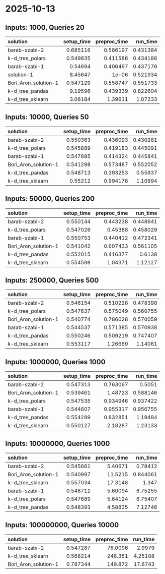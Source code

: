 # 2025-10-13

## Inputs: 1000, Queries 20

| solution             |   setup_time |   preproc_time |   run_time |
|:---------------------|-------------:|---------------:|-----------:|
| barab-szabi-2        |     0.685116 |       0.586197 |   0.431384 |
| k-d_tree_polars      |     0.549835 |       0.411586 |   0.434186 |
| barab-szabi-1        |     0.54694  |       0.406497 |   0.437176 |
| solution-1           |     8.45647  |       1e-06    |   0.521934 |
| Bori_Aron_solution-1 |     0.547129 |       0.558747 |   0.551733 |
| k-d_tree_pandas      |     9.19596  |       0.439339 |   0.822604 |
| k-d_tree_sklearn     |     3.06184  |       1.39611  |   1.07233  |

## Inputs: 10000, Queries 50

| solution             |   setup_time |   preproc_time |   run_time |
|:---------------------|-------------:|---------------:|-----------:|
| barab-szabi-2        |     0.550363 |       0.436093 |   0.430281 |
| k-d_tree_polars      |     0.545889 |       0.419183 |   0.445091 |
| barab-szabi-1        |     0.547885 |       0.414324 |   0.445841 |
| Bori_Aron_solution-1 |     0.541298 |       0.573487 |   0.552052 |
| k-d_tree_pandas      |     0.548713 |       0.393253 |   0.55937  |
| k-d_tree_sklearn     |     0.55212  |       0.994178 |   1.10994  |

## Inputs: 50000, Queries 200

| solution             |   setup_time |   preproc_time |   run_time |
|:---------------------|-------------:|---------------:|-----------:|
| barab-szabi-2        |     0.550144 |       0.443238 |   0.448641 |
| k-d_tree_polars      |     0.547026 |       0.45388  |   0.458029 |
| barab-szabi-1        |     0.550753 |       0.440412 |   0.472341 |
| Bori_Aron_solution-1 |     0.541042 |       0.607433 |   0.561105 |
| k-d_tree_pandas      |     0.552015 |       0.416377 |   0.6138   |
| k-d_tree_sklearn     |     0.554598 |       1.04371  |   1.12127  |

## Inputs: 250000, Queries 500

| solution             |   setup_time |   preproc_time |   run_time |
|:---------------------|-------------:|---------------:|-----------:|
| barab-szabi-2        |     0.546154 |       0.510228 |   0.478398 |
| k-d_tree_polars      |     0.547637 |       0.575049 |   0.560755 |
| Bori_Aron_solution-1 |     0.540774 |       0.786028 |   0.570059 |
| barab-szabi-1        |     0.544537 |       0.571385 |   0.570938 |
| k-d_tree_pandas      |     0.550246 |       0.509219 |   0.747407 |
| k-d_tree_sklearn     |     0.553117 |       1.26669  |   1.14061  |

## Inputs: 1000000, Queries 1000

| solution             |   setup_time |   preproc_time |   run_time |
|:---------------------|-------------:|---------------:|-----------:|
| barab-szabi-2        |     0.547313 |       0.763067 |   0.5051   |
| Bori_Aron_solution-1 |     0.539461 |       1.48723  |   0.588146 |
| k-d_tree_polars      |     0.547535 |       0.934946 |   0.937422 |
| barab-szabi-1        |     0.544607 |       0.955317 |   0.956755 |
| k-d_tree_pandas      |     0.554289 |       0.832851 |   1.19484  |
| k-d_tree_sklearn     |     0.550127 |       2.18287  |   1.23133  |

## Inputs: 10000000, Queries 1000

| solution             |   setup_time |   preproc_time |   run_time |
|:---------------------|-------------:|---------------:|-----------:|
| barab-szabi-2        |     0.545661 |        5.40671 |   0.78412  |
| Bori_Aron_solution-1 |     0.540997 |       11.5215  |   0.844061 |
| k-d_tree_sklearn     |     0.557034 |       17.3148  |   1.347    |
| barab-szabi-1        |     0.548711 |        5.60094 |   6.75255  |
| k-d_tree_polars      |     0.547689 |        5.64124 |   6.75407  |
| k-d_tree_pandas      |     0.548393 |        4.58835 |   7.12746  |

## Inputs: 100000000, Queries 10000

| solution             |   setup_time |   preproc_time |   run_time |
|:---------------------|-------------:|---------------:|-----------:|
| barab-szabi-2        |     0.547287 |        76.0096 |    2.9979  |
| k-d_tree_sklearn     |     0.568214 |       248.351  |    4.25108 |
| Bori_Aron_solution-1 |     0.787344 |       149.872  |   17.6743  |